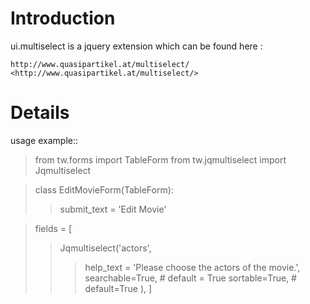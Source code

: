 # Introduction #

ui.multiselect is a jquery extension which can be found here :

`http://www.quasipartikel.at/multiselect/ <http://www.quasipartikel.at/multiselect/>`


# Details #


usage example::

> from tw.forms import TableForm
> from tw.jqmultiselect import Jqmultiselect

> class EditMovieForm(TableForm):
> > submit\_text = 'Edit Movie'


> fields = [
> > Jqmultiselect('actors',
> > > help\_text = 'Please choose the actors of the movie.',
> > > searchable=True, # default = True
> > > sortable=True,   # default=True
> > > ),
> > > ]
